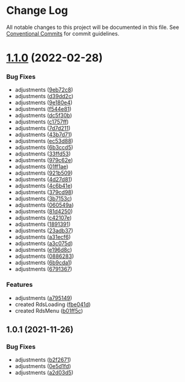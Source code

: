 # Change Log

All notable changes to this project will be documented in this file.
See [Conventional Commits](https://conventionalcommits.org) for commit guidelines.

# [1.1.0](https://github.com/diegoavieira/continentetrocadeoleo/compare/v1.0.1...v1.1.0) (2022-02-28)


### Bug Fixes

* adjustments ([9eb72c8](https://github.com/diegoavieira/continentetrocadeoleo/commit/9eb72c87da71777907fe50ed46612c0c313a5d3d))
* adjustments ([d39dd2c](https://github.com/diegoavieira/continentetrocadeoleo/commit/d39dd2c9a6b8cd6499800c092e5ee54c46caef94))
* adjustments ([9e180e4](https://github.com/diegoavieira/continentetrocadeoleo/commit/9e180e43f4ee2182f7ca4c7adbef697bbb6b7137))
* adjustments ([f544e81](https://github.com/diegoavieira/continentetrocadeoleo/commit/f544e81533dfd704b9f76d016270497c40c360fa))
* adjustments ([dc5f30b](https://github.com/diegoavieira/continentetrocadeoleo/commit/dc5f30b80f05f6c57596758d3bee7576c2f65635))
* adjustments ([c1757ff](https://github.com/diegoavieira/continentetrocadeoleo/commit/c1757ff6bac0a076454bab35fd4bbeafc297b71e))
* adjustments ([7d7d211](https://github.com/diegoavieira/continentetrocadeoleo/commit/7d7d21155de0f05cf6f071d7c95333182bd5dfb3))
* adjustments ([43b7d71](https://github.com/diegoavieira/continentetrocadeoleo/commit/43b7d71d86199790b1efa9631eb635b943639e16))
* adjustments ([ec53d88](https://github.com/diegoavieira/continentetrocadeoleo/commit/ec53d88eac544b75d23619c072112988f3757aa6))
* adjustments ([6b3ccd5](https://github.com/diegoavieira/continentetrocadeoleo/commit/6b3ccd5f2011488f4b1019b33f55091f9733b4d7))
* adjustments ([33ffd53](https://github.com/diegoavieira/continentetrocadeoleo/commit/33ffd53f3c025efaf24002b3772d200717c08524))
* adjustments ([979c62e](https://github.com/diegoavieira/continentetrocadeoleo/commit/979c62eada68aa6359d868a89da770784a7af36f))
* adjustments ([01ff1ae](https://github.com/diegoavieira/continentetrocadeoleo/commit/01ff1aee4881dc2b2eadb1fd2c0f2e674b66f2b2))
* adjustments ([921b509](https://github.com/diegoavieira/continentetrocadeoleo/commit/921b509a47c9502aeea80069925c2d2a3d5d8271))
* adjustments ([4d27d81](https://github.com/diegoavieira/continentetrocadeoleo/commit/4d27d811eccb14188b62e3499190064dc9ffe39d))
* adjustments ([4c6b41e](https://github.com/diegoavieira/continentetrocadeoleo/commit/4c6b41ec279f538a07ad24b277c7ebdabccf80ed))
* adjustments ([379cd98](https://github.com/diegoavieira/continentetrocadeoleo/commit/379cd98640d852fad051a758ba8eff713e636ee1))
* adjustments ([3b7153c](https://github.com/diegoavieira/continentetrocadeoleo/commit/3b7153ca643a2c8eb3ec8d6aa92b25b9e637392c))
* adjustments ([060549a](https://github.com/diegoavieira/continentetrocadeoleo/commit/060549aafdf0ec58492ab76fc2beb1f8fb23cdd3))
* adjustments ([81d4250](https://github.com/diegoavieira/continentetrocadeoleo/commit/81d4250528439a4705f45320a425c768259d230c))
* adjustments ([c42107e](https://github.com/diegoavieira/continentetrocadeoleo/commit/c42107e9d9b649a840615e80b2014dd01b817522))
* adjustments ([1891391](https://github.com/diegoavieira/continentetrocadeoleo/commit/18913919371b2a462c2cc556f38578e020d8cf1d))
* adjustments ([23adb37](https://github.com/diegoavieira/continentetrocadeoleo/commit/23adb37753bec371e91577dae1632f8c4246e184))
* adjustments ([a31ecf6](https://github.com/diegoavieira/continentetrocadeoleo/commit/a31ecf6566f40b49060f3f7d27df9406e7931272))
* adjustments ([a3c075d](https://github.com/diegoavieira/continentetrocadeoleo/commit/a3c075d30a9732ff16fa736feec44b3a2b2b2f15))
* adjustments ([e196d8c](https://github.com/diegoavieira/continentetrocadeoleo/commit/e196d8c242da8129f177983452538c54a73dc3c6))
* adjustments ([0886283](https://github.com/diegoavieira/continentetrocadeoleo/commit/0886283e52a349d27ef970a604b197e456a794cc))
* adjustments ([6b9cda1](https://github.com/diegoavieira/continentetrocadeoleo/commit/6b9cda1069c91827c05bdee26d913b1b60d8693c))
* adjustments ([6791367](https://github.com/diegoavieira/continentetrocadeoleo/commit/6791367a1d817bb58cb5ec75050b70b398c19c28))


### Features

* adjustments ([a795149](https://github.com/diegoavieira/continentetrocadeoleo/commit/a795149bb96d229502c613499265158d0b216a05))
* created RdsLoading ([fbe041d](https://github.com/diegoavieira/continentetrocadeoleo/commit/fbe041dc97ed98501018f892169a1d4d230ce8e2))
* created RdsMenu ([b01ff5c](https://github.com/diegoavieira/continentetrocadeoleo/commit/b01ff5cae152749b98d9d4c6b71d3369f8e3753a))






## 1.0.1 (2021-11-26)


### Bug Fixes

* adjustments ([b2f2671](https://github.com/diegoavieira/continentetrocadeoleo/commit/b2f2671bbfa06a609f1b834ec5e04731a3f91a8e))
* adjustments ([0e5d1fd](https://github.com/diegoavieira/continentetrocadeoleo/commit/0e5d1fdb905dd29adb77ebfc00654048cd7e8e17))
* adjustments ([a2d03d5](https://github.com/diegoavieira/continentetrocadeoleo/commit/a2d03d5e2cb067966fa73ea91ec3b167498002bb))
